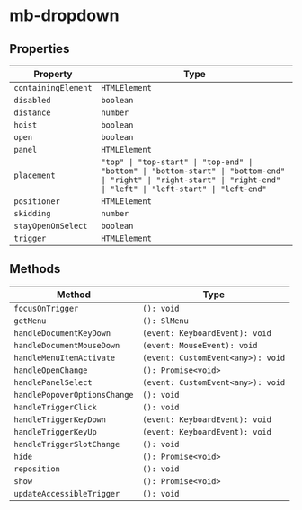 # mb-dropdown

## Properties

| Property            | Type                                             |
|---------------------|--------------------------------------------------|
| `containingElement` | `HTMLElement`                                    |
| `disabled`          | `boolean`                                        |
| `distance`          | `number`                                         |
| `hoist`             | `boolean`                                        |
| `open`              | `boolean`                                        |
| `panel`             | `HTMLElement`                                    |
| `placement`         | `"top" \| "top-start" \| "top-end" \| "bottom" \| "bottom-start" \| "bottom-end" \| "right" \| "right-start" \| "right-end" \| "left" \| "left-start" \| "left-end"` |
| `positioner`        | `HTMLElement`                                    |
| `skidding`          | `number`                                         |
| `stayOpenOnSelect`  | `boolean`                                        |
| `trigger`           | `HTMLElement`                                    |

## Methods

| Method                       | Type                              |
|------------------------------|-----------------------------------|
| `focusOnTrigger`             | `(): void`                        |
| `getMenu`                    | `(): SlMenu`                      |
| `handleDocumentKeyDown`      | `(event: KeyboardEvent): void`    |
| `handleDocumentMouseDown`    | `(event: MouseEvent): void`       |
| `handleMenuItemActivate`     | `(event: CustomEvent<any>): void` |
| `handleOpenChange`           | `(): Promise<void>`               |
| `handlePanelSelect`          | `(event: CustomEvent<any>): void` |
| `handlePopoverOptionsChange` | `(): void`                        |
| `handleTriggerClick`         | `(): void`                        |
| `handleTriggerKeyDown`       | `(event: KeyboardEvent): void`    |
| `handleTriggerKeyUp`         | `(event: KeyboardEvent): void`    |
| `handleTriggerSlotChange`    | `(): void`                        |
| `hide`                       | `(): Promise<void>`               |
| `reposition`                 | `(): void`                        |
| `show`                       | `(): Promise<void>`               |
| `updateAccessibleTrigger`    | `(): void`                        |
